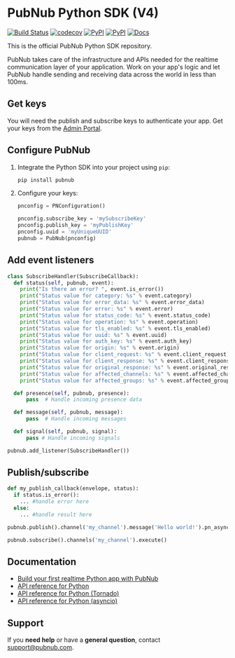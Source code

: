 # PubNub Python SDK (V4)

[![Build Status](https://travis-ci.org/pubnub/python.svg?branch=master)](https://travis-ci.org/pubnub/python)
[![codecov](https://codecov.io/gh/pubnub/python/branch/master/graph/badge.svg)](https://codecov.io/gh/pubnub/python)
[![PyPI](https://img.shields.io/pypi/v/pubnub.svg)](https://pypi.python.org/pypi/pubnub/)
[![PyPI](https://img.shields.io/pypi/pyversions/pubnub.svg)](https://pypi.python.org/pypi/pubnub/)
[![Docs](https://img.shields.io/badge/docs-online-blue.svg)](https://www.pubnub.com/docs/python/pubnub-python-sdk-v4)

This is the official PubNub Python SDK repository.

PubNub takes care of the infrastructure and APIs needed for the realtime communication layer of your application. Work on your app's logic and let PubNub handle sending and receiving data across the world in less than 100ms.

## Get keys

You will need the publish and subscribe keys to authenticate your app. Get your keys from the [Admin Portal](https://dashboard.pubnub.com/login).

## Configure PubNub

1. Integrate the Python SDK into your project using `pip`:
    
    ```bash
    pip install pubnub
    ```

2. Configure your keys:

    ```python
    pnconfig = PNConfiguration()

    pnconfig.subscribe_key = 'mySubscribeKey'
    pnconfig.publish_key = 'myPublishKey'
    pnconfig.uuid = 'myUniqueUUID'
    pubnub = PubNub(pnconfig)
    ```

## Add event listeners

```python
class SubscribeHandler(SubscribeCallback):
  def status(self, pubnub, event):
    print("Is there an error? ", event.is_error())
    print("Status value for category: %s" % event.category)
    print("Status value for error_data: %s" % event.error_data)
    print("Status value for error: %s" % event.error)
    print("Status value for status_code: %s" % event.status_code)
    print("Status value for operation: %s" % event.operation)
    print("Status value for tls_enabled: %s" % event.tls_enabled)
    print("Status value for uuid: %s" % event.uuid)
    print("Status value for auth_key: %s" % event.auth_key)
    print("Status value for origin: %s" % event.origin)
    print("Status value for client_request: %s" % event.client_request)
    print("Status value for client_response: %s" % event.client_response)
    print("Status value for original_response: %s" % event.original_response)
    print("Status value for affected_channels: %s" % event.affected_channels)
    print("Status value for affected_groups: %s" % event.affected_groups)

  def presence(self, pubnub, presence):
      pass  # Handle incoming presence data

  def message(self, pubnub, message):
      pass  # Handle incoming messages

  def signal(self, pubnub, signal):
      pass # Handle incoming signals

pubnub.add_listener(SubscribeHandler())
```

## Publish/subscribe

```python
def my_publish_callback(envelope, status):
  if status.is_error():
    ... #handle error here
  else:
    ... #handle result here

pubnub.publish().channel('my_channel').message('Hello world!').pn_async(my_publish_callback)

pubnub.subscribe().channels('my_channel').execute()
```

## Documentation

* [Build your first realtime Python app with PubNub](https://www.pubnub.com/docs/platform/quickstarts/python)
* [API reference for Python](https://www.pubnub.com/docs/python/pubnub-python-sdk)
* [API reference for Python (Tornado)](https://www.pubnub.com/docs/python-tornado/pubnub-python-sdk)
* [API reference for Python (asyncio)](https://www.pubnub.com/docs/python-aiohttp/pubnub-python-sdk)

## Support

If you **need help** or have a **general question**, contact support@pubnub.com.
